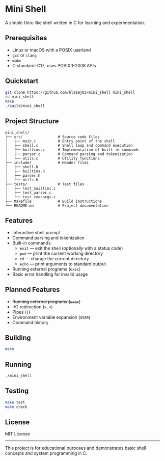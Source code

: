 # Mini Shell

A simple Unix-like shell written in C for learning and experimentation.

## Prerequisites
- Linux or macOS with a POSIX userland
- `gcc` or `clang`
- `make`
- C standard: C17; uses POSIX.1-2008 APIs

## Quickstart

```bash
git clone https://github.com/blazejOz/mini_shell mini_shell
cd mini_shell
make
./build/mini_shell
```

## Project Structure

```
mini_shell/
├── src/                # Source code files
│   ├── main.c          # Entry point of the shell
│   ├── shell.c         # Shell loop and command execution
│   ├── builtins.c      # Implementation of built-in commands
│   ├── parser.c        # Command parsing and tokenization
│   └── utils.c         # Utility functions
├── include/            # Header files
│   ├── shell.h
│   ├── builtins.h
│   ├── parser.h
│   └── utils.h
├── tests/              # Test files
│   ├── test_builtins.c
│   ├── test_parser.c
│   └── test_execargs.c
├── Makefile            # Build instructions
└── README.md           # Project documentation
```

## Features

- Interactive shell prompt
- Command parsing and tokenization
- Built-in commands:
  - `exit` — exit the shell (optionally with a status code)
  - `pwd` — print the current working directory
  - `cd` — change the current directory
  - `echo` — print arguments to standard output
- Running external programs (`exec`)
- Basic error handling for invalid usage

## Planned Features

- ~~Running external programs (`exec`)~~
- I/O redirection (`>`, `<`)
- Pipes (`|`)
- Environment variable expansion (`$VAR`)
- Command history

## Building

```bash
make
```

## Running

```bash
./mini_shell
```

## Testing

```bash
make test
make check
```

## License

MIT License

---

This project is for educational purposes and demonstrates basic shell concepts and system programming in C.
